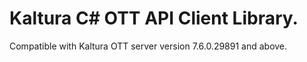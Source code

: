 # Kaltura C# OTT API Client Library.
Compatible with Kaltura OTT server version 7.6.0.29891 and above.
